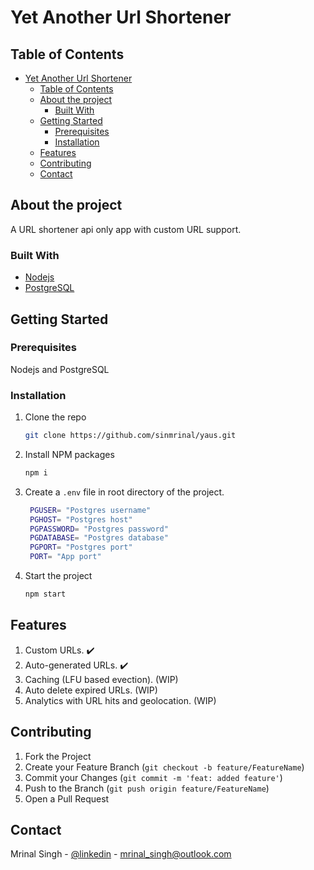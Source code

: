 # Yet Another Url Shortener

## Table of Contents
- [Yet Another Url Shortener](#yet-another-url-shortener)
  - [Table of Contents](#table-of-contents)
  - [About the project](#about-the-project)
    - [Built With](#built-with)
  - [Getting Started](#getting-started)
    - [Prerequisites](#prerequisites)
    - [Installation](#installation)
  - [Features](#features)
  - [Contributing](#contributing)
  - [Contact](#contact)

## About the project

A URL shortener api only app with custom URL support.

### Built With

* [Nodejs](https://nodejs.org)
* [PostgreSQL](https://www.postgresql.org)

## Getting Started

### Prerequisites

Nodejs and PostgreSQL

### Installation

1. Clone the repo

   ```sh
   git clone https://github.com/sinmrinal/yaus.git
   ```

2. Install NPM packages

   ```sh
   npm i
   ```

3. Create a `.env` file in root directory of the project.

   ```sh
    PGUSER= "Postgres username"
    PGHOST= "Postgres host"
    PGPASSWORD= "Postgres password"
    PGDATABASE= "Postgres database"
    PGPORT= "Postgres port"
    PORT= "App port"
   ```

4. Start the project

   ```sh
   npm start
   ```

## Features

1. Custom URLs. :heavy_check_mark:
2. Auto-generated URLs. :heavy_check_mark:
3. Caching (LFU based evection). (WIP)
4. Auto delete expired URLs. (WIP)
5. Analytics with URL hits and geolocation. (WIP)


## Contributing


1. Fork the Project
2. Create your Feature Branch (`git checkout -b feature/FeatureName`)
3. Commit your Changes (`git commit -m 'feat: added feature'`)
4. Push to the Branch (`git push origin feature/FeatureName`)
5. Open a Pull Request

## Contact

Mrinal Singh - [@linkedin](https://linkedin.com/in/sinmrinal) - [mrinal_singh@outlook.com](mailto:mrinal_singh@outlook.com)